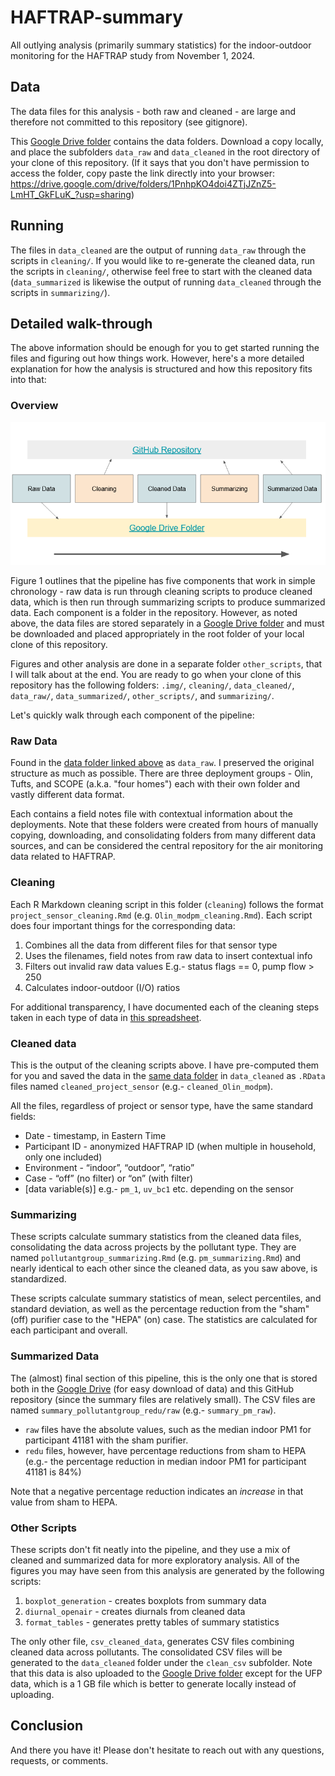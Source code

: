 # HAFTRAP-summary
All outlying analysis (primarily summary statistics) for the indoor-outdoor monitoring for the HAFTRAP study from November 1, 2024.

## Data
The data files for this analysis - both raw and cleaned - are large and therefore not committed to this repository (see gitignore).

This [Google Drive folder](https://drive.google.com/drive/folders/1PnhpKO4doi4ZTjJZnZ5-LmHT_GkFLuK_?usp=sharing) contains the data folders. Download a copy locally, and place the subfolders `data_raw` and `data_cleaned` in the root directory of your clone of this repository. (If it says that you don't have permission to access the folder, copy paste the link directly into your browser: https://drive.google.com/drive/folders/1PnhpKO4doi4ZTjJZnZ5-LmHT_GkFLuK_?usp=sharing)

## Running
The files in `data_cleaned` are the output of running `data_raw` through the scripts in `cleaning/`. If you would like to re-generate the cleaned data, run the scripts in `cleaning/`, otherwise feel free to start with the cleaned data (`data_summarized` is likewise the output of running `data_cleaned` through the scripts in `summarizing/`).

## Detailed walk-through
The above information should be enough for you to get started running the files and figuring out how things work. However, here's a more detailed explanation for how the analysis is structured and how this repository fits into that:

### Overview
![Figure 1](.img/pipeline_overview.png)


Figure 1 outlines that the pipeline has five components that work in simple chronology - raw data is run through cleaning scripts to produce cleaned data, which is then run through summarizing scripts to produce summarized data. Each component is a folder in the repository. However, as noted above, the data files are stored separately in a [Google Drive folder](https://drive.google.com/drive/folders/1PnhpKO4doi4ZTjJZnZ5-LmHT_GkFLuK_?usp=sharing) and must be downloaded and placed appropriately in the root folder of your local clone of this repository.

Figures and other analysis are done in a separate folder `other_scripts`, that I will talk about at the end. You are ready to go when your clone of this repository has the following folders: `.img/`, `cleaning/`, `data_cleaned/`, `data_raw/`, `data_summarized/`, `other_scripts/`, and `summarizing/`.

Let's quickly walk through each component of the pipeline:

### Raw Data
Found in the [data folder linked above](https://drive.google.com/drive/folders/1PnhpKO4doi4ZTjJZnZ5-LmHT_GkFLuK_?usp=sharing) as `data_raw`. I preserved the original structure as much as possible. There are three deployment groups - Olin, Tufts, and SCOPE (a.k.a. "four homes") each with their own folder and vastly different data format. 

Each contains a field notes file with contextual information about the deployments. Note that these folders were created from hours of manually copying, downloading, and consolidating folders from many different data sources, and can be considered the central repository for the air monitoring data related to HAFTRAP.

### Cleaning
Each R Markdown cleaning script in this folder (`cleaning`) follows the format `project_sensor_cleaning.Rmd` (e.g. `Olin_modpm_cleaning.Rmd`). Each script does four important things for the corresponding data:

1. Combines all the data from different files for that sensor type
2. Uses the filenames, field notes from raw data to insert contextual info
3. Filters out invalid raw data values E.g.- status flags == 0, pump flow > 250
4. Calculates indoor-outdoor (I/O) ratios

For additional transparency, I have documented each of the cleaning steps taken in each type of data in [this spreadsheet](https://docs.google.com/spreadsheets/d/1z2BgGIi9X4b3cQWm8y5aC_sqlYSlHHQOuacqmdssyLY/edit?usp=sharing).

### Cleaned data
This is the output of the cleaning scripts above. I have pre-computed them for you and saved the data in the [same data folder](https://drive.google.com/drive/folders/1PnhpKO4doi4ZTjJZnZ5-LmHT_GkFLuK_?usp=sharing) in `data_cleaned` as `.RData` files named `cleaned_project_sensor` (e.g.- `cleaned_Olin_modpm`). 

All the files, regardless of project or sensor type, have the same standard fields:

* Date - timestamp, in Eastern Time
* Participant ID - anonymized HAFTRAP ID (when multiple in household, only one included)
* Environment - “indoor”, “outdoor”, “ratio”
* Case - “off” (no filter) or “on” (with filter)
* [data variable(s)] e.g.- `pm_1`, `uv_bc1` etc. depending on the sensor

### Summarizing
These scripts calculate summary statistics from the cleaned data files, consolidating the data across projects by the pollutant type. They are named `pollutantgroup_summarizing.Rmd` (e.g. `pm_summarizing.Rmd`) and nearly identical to each other since the cleaned data, as you saw above, is standardized. 

These scripts calculate summary statistics of mean, select percentiles, and standard deviation, as well as the percentage reduction from the "sham" (off) purifier case to the "HEPA" (on) case. The statistics are calculated for each participant and overall.


### Summarized Data
The (almost) final section of this pipeline, this is the only one that is stored both in the [Google Drive](https://drive.google.com/drive/folders/1PnhpKO4doi4ZTjJZnZ5-LmHT_GkFLuK_?usp=sharing) (for easy download of data) and this GitHub repository (since the summary files are relatively small). The CSV files are named `summary_pollutantgroup_redu/raw` (e.g.- `summary_pm_raw`).

* `raw` files have the absolute values, such as the median indoor PM1 for participant 41181 with the sham purifier.
* `redu` files, however, have percentage reductions from sham to HEPA (e.g.- the percentage reduction in median indoor PM1 for participant 41181 is 84%)

Note that a negative percentage reduction indicates an *increase* in that value from sham to HEPA.

### Other Scripts
These scripts don't fit neatly into the pipeline, and they use a mix of cleaned and summarized data for more exploratory analysis. All of the figures you may have seen from this analysis are generated by the following scripts:

1. `boxplot_generation` - creates boxplots from summary data
2. `diurnal_openair` - creates diurnals from cleaned data
3. `format_tables` - generates pretty tables of summary statistics

The only other file, `csv_cleaned_data`, generates CSV files combining cleaned data across pollutants. The consolidated CSV files will be generated to the `data_cleaned` folder under the `clean_csv` subfolder. Note that this data is also uploaded to the [Google Drive folder](https://drive.google.com/drive/folders/1PnhpKO4doi4ZTjJZnZ5-LmHT_GkFLuK_?usp=sharing) except for the UFP data, which is a 1 GB file which is better to generate locally instead of uploading.

## Conclusion
And there you have it! Please don't hesitate to reach out with any questions, requests, or comments.
